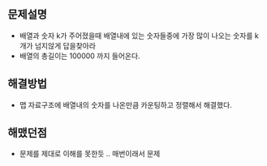 ## 문제설명
- 배열과 숫자 k가 주어졌을때 배열내에 있는 숫자들중에 가장 많이 나오는 숫자를 k개가 넘지않게 답을찾아라
- 배열의 총길이는 100000 까지 들어온다.

## 해결방법
- 맵 자료구조에 배열내의 숫자를 나온만큼 카운팅하고 정렬해서 해결했다. 

## 해맸던점
- 문제를 제대로 이해를 못한듯 .. 매번이래서 문제